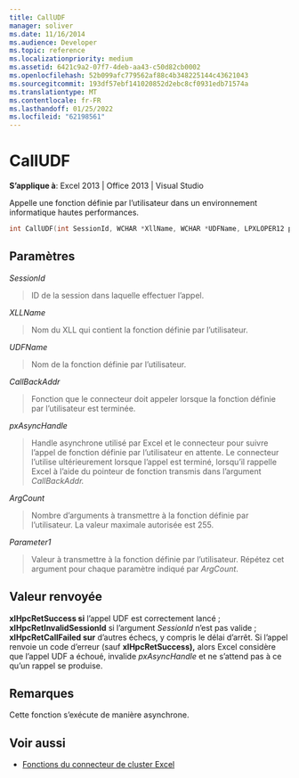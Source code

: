 ```yaml
---
title: CallUDF
manager: soliver
ms.date: 11/16/2014
ms.audience: Developer
ms.topic: reference
ms.localizationpriority: medium
ms.assetid: 6421c9a2-07f7-4deb-aa43-c50d82cb0002
ms.openlocfilehash: 52b099afc779562af88c4b348225144c43621043
ms.sourcegitcommit: 193df57ebf141020852d2ebc8cf0931edb71574a
ms.translationtype: MT
ms.contentlocale: fr-FR
ms.lasthandoff: 01/25/2022
ms.locfileid: "62198561"
---
```

# <a name="calludf"></a>CallUDF

**S’applique à**: Excel 2013 | Office 2013 | Visual Studio 
  
Appelle une fonction définie par l’utilisateur dans un environnement informatique hautes performances.
  
```cpp
int CallUDF(int SessionId, WCHAR *XllName, WCHAR *UDFName, LPXLOPER12 pxAsyncHandle, int (*CallBackAddr)(), int ArgCount, LPXLOPER12 Parameter1, ...)
```

## <a name="parameters"></a>Paramètres

_SessionId_
  
> ID de la session dans laquelle effectuer l’appel.
    
_XLLName_
  
> Nom du XLL qui contient la fonction définie par l’utilisateur.
    
_UDFName_
  
> Nom de la fonction définie par l’utilisateur.
    
_CallBackAddr_
  
> Fonction que le connecteur doit appeler lorsque la fonction définie par l’utilisateur est terminée.
    
_pxAsyncHandle_
  
> Handle asynchrone utilisé par Excel et le connecteur pour suivre l’appel de fonction définie par l’utilisateur en attente. Le connecteur l’utilise ultérieurement lorsque l’appel est terminé, lorsqu’il rappelle Excel à l’aide du pointeur de fonction transmis dans l’argument _CallBackAddr._ 
    
_ArgCount_
  
> Nombre d’arguments à transmettre à la fonction définie par l’utilisateur. La valeur maximale autorisée est 255.
    
_Parameter1_
  
> Valeur à transmettre à la fonction définie par l’utilisateur. Répétez cet argument pour chaque paramètre indiqué par  _ArgCount_.
    
## <a name="return-value"></a>Valeur renvoyée

**xlHpcRetSuccess si** l’appel UDF est correctement lancé ; **xlHpcRetInvalidSessionId** si l’argument _SessionId_ n’est pas valide ; **xlHpcRetCallFailed sur** d’autres échecs, y compris le délai d’arrêt. Si l’appel renvoie un code d’erreur (sauf **xlHpcRetSuccess),** alors Excel considère que l’appel UDF a échoué, invalide _pxAsyncHandle_ et ne s’attend pas à ce qu’un rappel se produise.
  
## <a name="remarks"></a>Remarques

Cette fonction s’exécute de manière asynchrone.
  
## <a name="see-also"></a>Voir aussi

- [Fonctions du connecteur de cluster Excel](excel-cluster-connector-functions.md)

